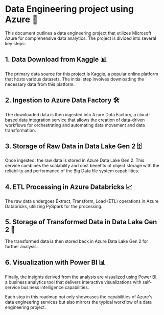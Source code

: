 # Data Engineering project using Azure 🚀

This document outlines a data engineering project that utilizes Microsoft Azure for comprehensive data analytics. The project is divided into several key steps:

## 1. Data Download from Kaggle 📊
The primary data source for this project is Kaggle, a popular online platform that hosts various datasets. The initial step involves downloading the necessary data from this platform.

## 2. Ingestion to Azure Data Factory 🛠️
The downloaded data is then ingested into Azure Data Factory, a cloud-based data integration service that allows the creation of data-driven workflows for orchestrating and automating data movement and data transformation.

## 3. Storage of Raw Data in Data Lake Gen 2 🗄️
Once ingested, the raw data is stored in Azure Data Lake Gen 2. This service combines the scalability and cost benefits of object storage with the reliability and performance of the Big Data file system capabilities.

## 4. ETL Processing in Azure Databricks 📈
The raw data undergoes Extract, Transform, Load (ETL) operations in Azure Databricks, utilizing PySpark for the processing.

## 5. Storage of Transformed Data in Data Lake Gen 2 🔄
The transformed data is then stored back in Azure Data Lake Gen 2 for further analysis.

## 6. Visualization with Power BI 📊
Finally, the insights derived from the analysis are visualized using Power BI, a business analytics tool that delivers interactive visualizations with self-service business intelligence capabilities.

Each step in this roadmap not only showcases the capabilities of Azure's data engineering services but also mirrors the typical workflow of a data engineering project.


